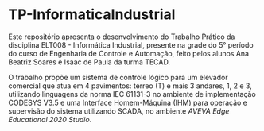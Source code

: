 # TP-InformaticaIndustrial


Este repositório apresenta o desenvolvimento do Trabalho Prático da disciplina ELT008 - Informática Industrial, presente na grade do 5° período do curso de Engenharia de Controle e Automação, feito pelos alunos Ana Beatriz Soares e Isaac de Paula da turma TECAD. 

O trabalho propõe um sistema de controle lógico para um elevador comercial que atua em 4 pavimentos: térreo (T) e mais 3 andares, 1, 2 e 3, utilizando linguagens da norma IEC 61131-3 no ambiente de implementação CODESYS V3.5 e uma Interface Homem-Máquina (IHM) para operação e supervisão do sistema utilizando SCADA, no ambiente _AVEVA Edge Educational 2020 Studio_. 

